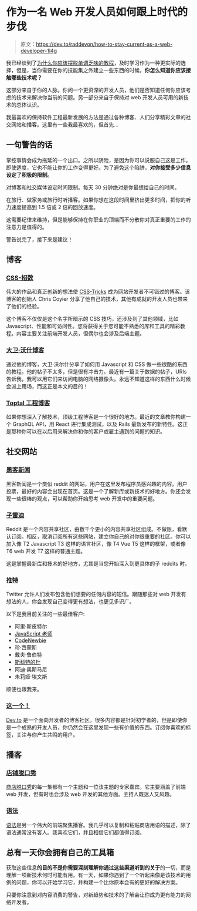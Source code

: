 # 作为一名 Web 开发人员如何跟上时代的步伐

> 原文：<https://dev.to/raddevon/how-to-stay-current-as-a-web-developer-1l4g>

我已经谈到了[为什么你应该摆脱单调乏味的教程](https://raddevon.com/articles/stop-doing-coding-tutorials/)，及时学习作为一种更实际的选择，但是，当你需要在你的技能集之外建立一些东西的时候，**你怎么知道你应该接触哪些技术呢？**

这部分来自于你的人脉。你问一个更资深的开发人员，他们是否知道任何你应该考虑的技术来解决你当前的问题。另一部分来自于保持对 web 开发人员可用的新技术的总体认识。

我最喜欢的保持软件工程最新发展的方法是通过各种博客、人们分享精彩文章的社交网站和播客。这里有一些我最喜欢的，但首先…

## 一句警告的话

掌控事情会成为拖延的一个出口。之所以阴险，是因为你可以说服自己这是工作。即使适度，它也不能让你的工作变得更好。为了避免这个陷阱，**对你接受多少信息设定了积极的限制。**

对博客和社交媒体设定时间限制。每天 30 分钟绝对是你最想给自己的时间。

在旅行、做家务或旅行时听播客。如果你想在这段时间里挤出更多时间，把你的听力速度提高到 1.5 倍或 2 倍的回放速度。

这需要纪律来维持，但是能够保持在你职业的顶端而不分散你对真正重要的工作的注意力是值得的。

警告说完了，接下来是建议！

## 博客

### [CSS-招数](https://css-tricks.com/)

伟大的作品和真正创新的想法使 [CSS-Tricks](https://css-tricks.com/) 成为网站开发者不可错过的博客。该博客的创始人 Chris Coyier 分享了他自己的技术，其他有成就的开发人员也带来了他们的经验。

这个博客不仅仅是这个名字所暗示的 CSS 技巧，还涉及到了其他领域，比如 Javascript、性能和可访问性。您将获得关于您可能不熟悉的库和工具的精彩教程。内容主要关注前端开发人员，但偶尔也会涉及后端主题。

### [大卫·沃什博客](https://davidwalsh.name/)

通过他的博客，大卫·沃尔什分享了如何用 Javascript 和 CSS 做一些很酷的东西的教程。他的帖子不太多，但是很有冲击力。最近有一篇关于数据的帖子，URIs 告诉我，我可以用它们来访问电脑的网络摄像头。永远不知道这样的东西什么时候会派上用场，而这正是本文的目的！

### [Toptal 工程博客](https://www.toptal.com/developers/blog)

如果你想深入了解技术，顶级工程博客是一个很好的地方。最近的文章教你构建一个 GraphQL API，用 React 进行集成测试，以及 Rails 最新发布的新特性。这正是那种你可以在以后用来解决你和你的客户或雇主遇到的问题的知识。

## 社交网站

### [黑客新闻](https://news.ycombinator.com/)

黑客新闻是一个类似 reddit 的网站，用户在这里发布程序员感兴趣的内容。用户投票，最好的内容会出现在首页。这是一个了解新库或新技术的好地方。你还会发现一些很棒的观点，可以帮助你开始思考 web 开发中的重要问题。

### [子雷迪](https://www.reddit.com/)

Reddit 是一个内容共享社区，由数千个更小的内容共享社区组成。不做账，看默认订阅。相反，取消订阅所有这些网站，建立你自己的对你很重要的社区。你可以加入像 T2 Javascript T3 这样的语言社区，像 T4 Vue T5 这样的框架，或者像 T6 web 开发 T7 这样的普通主题。

这是掌握最新库和技术的好地方，尤其是当您开始深入到更具体的子 reddits 时。

### [推特](https://twitter.com/)

Twitter 允许人们发布包含他们想要的任何内容的短信。跟随那些对 web 开发有想法的人，你会发现自己变得更有想法，也更见多识广。

以下是我目前关注的一些最佳客户:

*   阿里·斯皮特尔
*   [JavaScript 老师](https://twitter.com/js_tut)
*   [CodeNewbie](https://twitter.com/CodeNewbies)
*   珍·西蒙斯
*   戴夫·鲁伯特
*   [斯科特的针](https://twitter.com/scottjehl)
*   阿迪·奥斯马尼
*   朱莉娅·埃文斯

顺便也跟我来。

### [这一个！](https://dev.to/)

[Dev.to](https://dev.to/) 是一个面向开发者的博客社区。很多内容都是针对初学者的，但是即使你是一个成熟的开发人员，你仍然会在这里发现一些有价值的东西。订阅你喜欢的标签，关注与你产生共鸣的用户。

## 播客

### [店铺脱口秀](https://shoptalkshow.com/)

[商店脱口秀](https://shoptalkshow.com/)的每一集都有一个主题和一位该主题的专家嘉宾。它主要涵盖了前端 web 开发，但有时也会涉及 web 开发的其他方面。主持人既迷人又风趣。

### [语法](https://shoptalkshow.com/)

[语法](https://syntax.fm/)是另一个伟大的前端聚焦播客。我几乎可以复制和粘贴商店用语的描述，除了语法通常没有客人。我喜欢它们，并且相信它们都值得订阅。

## 总有一天你会拥有自己的工具箱

获取这些信息**的目的不是你需要深刻理解你通过这些渠道听到的关于**的一切，而是理解一项新技术何时可能有用。有一天，如果你遇到了一个听起来像是该技术的用例的问题，你可以开始学习它，并构建一个比你原本会有的更好的解决方案。

只要你注意到对内容消费的警告，对新趋势和技术的了解会让你成为更有能力的网络开发者。